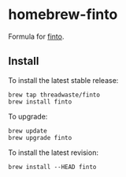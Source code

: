 # homebrew-finto

Formula for [finto](https://github.com/threadwaste/finto).

## Install

To install the latest stable release:

    brew tap threadwaste/finto
    brew install finto

To upgrade:

    brew update
    brew upgrade finto

To install the latest revision:

    brew install --HEAD finto

